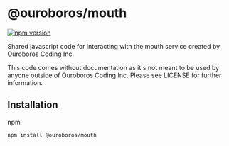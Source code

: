 # @ouroboros/mouth

[![npm version](https://img.shields.io/npm/v/@ouroboros/mouth.svg)](https://www.npmjs.com/package/@ouroboros/mouth)

Shared javascript code for interacting with the mouth service created by
Ouroboros Coding Inc.

This code comes without documentation as it's not meant to be used by anyone
outside of Ouroboros Coding Inc. Please see LICENSE for further information.

## Installation
npm
```bash
npm install @ouroboros/mouth
```